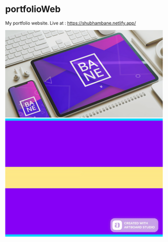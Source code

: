 # portfolioWeb
My portfolio website.
Live at : https://shubhambane.netlify.app/

![](portWeb/baneWeb1.png)
![](portWeb/baneWeb2.gif)
